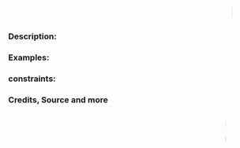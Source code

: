 <h1 style="width: 80%; margin: 0.5rem auto; border: none;"><marquee>Problem Name</marquee></h1>

### Description:

### Examples:

### constraints:

### Credits, Source and more

<p style="width: 75%; margin: 1rem auto 1rem; font-weight: bold; "><marquee ><span style="font-size: 24px;"></span> </marque></p>

[gh: [@iamserda](https://github.com/iamserda),
tw: [@iamserda](https://twitter.com/iamserda),
in: [@iamserda](https://linkedin.com/in/iamserda)]

Made with 🤍🫶🏿 in N🗽C by [@iamserda](https://www.twitter.com/iamserda)